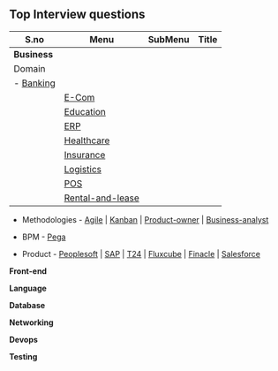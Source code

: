 ## Top Interview questions

|S.no |Menu |SubMenu  |Title|
|--- |--- |--- |---|
|**Business**
  |Domain 
  |  - [Banking](https://clouddose.blogspot.com/2020/11/banking.html)
    | [E-Com](https://clouddose.blogspot.com/2020/12/e-com.html)
    | [Education](https://clouddose.blogspot.com/2020/12/education.html)
    | [ERP](https://clouddose.blogspot.com/2020/11/erp.html)
    | [Healthcare](https://clouddose.blogspot.com/2020/12/healthcare.html)
    | [Insurance](https://clouddose.blogspot.com/2020/12/insurance.html)
    | [Logistics](https://clouddose.blogspot.com/2020/12/logistics.html)
    | [POS](https://clouddose.blogspot.com/2020/11/pos.html)
    | [Rental-and-lease](https://clouddose.blogspot.com/2020/12/rental-and-lease.html)|
    
  -   Methodologies
    - [Agile](https://clouddose.blogspot.com/2020/11/agile.html)
    | [Kanban](https://clouddose.blogspot.com/2021/05/kanban.html)
    | [Product-owner](https://clouddose.blogspot.com/2021/05/product-owners.html)
    | [Business-analyst](https://clouddose.blogspot.com/2021/05/business-analyst.html)
    
  -   BPM
    - [Pega](https://clouddose.blogspot.com/2021/05/pega.html)     
    
  -   Product
    - [Peoplesoft](https://clouddose.blogspot.com/2021/04/peoplesoft.html)
    | [SAP](https://clouddose.blogspot.com/2021/05/sap.html)
    | [T24](https://clouddose.blogspot.com/2021/06/t24.html)
    | [Fluxcube](https://clouddose.blogspot.com/2021/06/fluxcube.html)
    | [Finacle](https://clouddose.blogspot.com/2021/06/finacle.html)
    | [Salesforce](https://clouddose.blogspot.com/2021/02/salesforce.html)

**Front-end**



**Language**


**Database**


**Networking**


**Devops**


**Testing**
